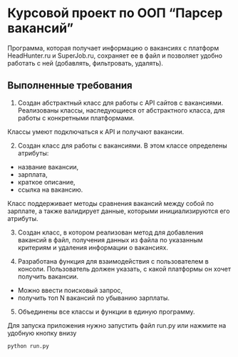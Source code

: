 
# Курсовой проект по ООП “Парсер вакансий”

Программа, которая получает информацию о вакансиях с платформ HeadHunter.ru и SuperJob.ru, сохраняет ее в файл и позволяет удобно работать с ней (добавлять, фильтровать, удалять).

## Выполненные требования

1. Создан абстрактный класс для работы с API сайтов с вакансиями. Реализованы классы, наследующиеся от абстрактного класса, для работы с конкретными платформами.

Классы умеют подключаться к API и получают вакансии.

2. Создан класс для работы с вакансиями. 
В этом классе определены атрибуты:
  - название вакансии,
  - зарплата,
  - краткое описание,
  - ссылка на вакансию.

Класс поддерживает методы сравнения вакансий между собой по зарплате, а также валидирует данные, которыми инициализируются его атрибуты.

3. Создан класс, в котором реализован метод для добавления вакансий в файл, получения данных из файла по указанным критериям и удаления информации о вакансиях.  

4. Разработана функция для взаимодействия с пользователем в консоли. Пользователь должен указать, с какой платформы он хочет получить вакансии. 
- Можно ввести поисковый запрос, 
- получить топ N вакансий по убыванию зарплаты.

5. Объединены все классы и функции в единую программу.

Для запуска приложения нужно запустить файл run.py или нажмите на удобную кнопку внизу
```terminal
python run.py